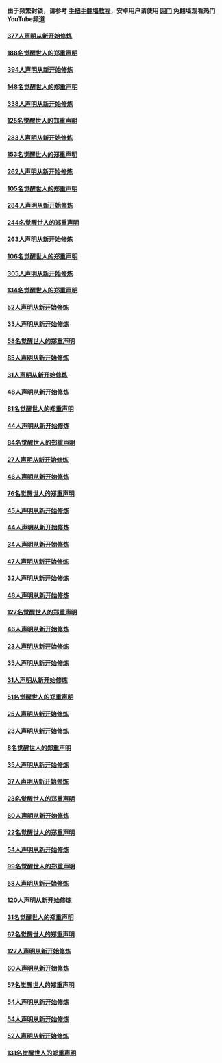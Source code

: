 #### 由于频繁封锁，请参考 [手把手翻墙教程](https://github.com/gfw-breaker/guides/wiki/)，安卓用户请使用 [网门](https://github.com/gfw-breaker/nogfw/blob/master/dl.md?t=05131101) 免翻墙观看热门YouTube频道 

#### [377人声明从新开始修炼](../pages/91/424867.md?t=05131101) 

#### [188名觉醒世人的郑重声明](../pages/91/424866.md?t=05131101) 

#### [394人声明从新开始修炼](../pages/91/423914.md?t=05131101) 

#### [148名觉醒世人的郑重声明](../pages/91/423913.md?t=05131101) 

#### [338人声明从新开始修炼](../pages/91/423540.md?t=05131101) 

#### [125名觉醒世人的郑重声明](../pages/91/423539.md?t=05131101) 

#### [283人声明从新开始修炼](../pages/91/423296.md?t=05131101) 

#### [153名觉醒世人的郑重声明](../pages/91/423295.md?t=05131101) 

#### [262人声明从新开始修炼](../pages/91/423004.md?t=05131101) 

#### [105名觉醒世人的郑重声明](../pages/91/423003.md?t=05131101) 

#### [284人声明从新开始修炼](../pages/91/422707.md?t=05131101) 

#### [244名觉醒世人的郑重声明](../pages/91/422706.md?t=05131101) 

#### [263人声明从新开始修炼](../pages/91/422553.md?t=05131101) 

#### [106名觉醒世人的郑重声明](../pages/91/422552.md?t=05131101) 

#### [305人声明从新开始修炼](../pages/91/422153.md?t=05131101) 

#### [134名觉醒世人的郑重声明](../pages/91/422152.md?t=05131101) 

#### [52人声明从新开始修炼](../pages/91/421846.md?t=05131101) 

#### [33人声明从新开始修炼](../pages/91/421804.md?t=05131101) 

#### [58名觉醒世人的郑重声明](../pages/91/421845.md?t=05131101) 

#### [85人声明从新开始修炼](../pages/91/421769.md?t=05131101) 

#### [31人声明从新开始修炼](../pages/91/421763.md?t=05131101) 

#### [48人声明从新开始修炼](../pages/91/421605.md?t=05131101) 

#### [81名觉醒世人的郑重声明](../pages/91/421656.md?t=05131101) 

#### [44人声明从新开始修炼](../pages/91/421544.md?t=05131101) 

#### [84名觉醒世人的郑重声明](../pages/91/421543.md?t=05131101) 

#### [27人声明从新开始修炼](../pages/91/421465.md?t=05131101) 

#### [46人声明从新开始修炼](../pages/91/421454.md?t=05131101) 

#### [76名觉醒世人的郑重声明](../pages/91/421453.md?t=05131101) 

#### [45人声明从新开始修炼](../pages/91/421452.md?t=05131101) 

#### [44人声明从新开始修炼](../pages/91/421422.md?t=05131101) 

#### [34人声明从新开始修炼](../pages/91/421322.md?t=05131101) 

#### [47人声明从新开始修炼](../pages/91/421264.md?t=05131101) 

#### [32人声明从新开始修炼](../pages/91/421225.md?t=05131101) 

#### [48人声明从新开始修炼](../pages/91/421202.md?t=05131101) 

#### [127名觉醒世人的郑重声明](../pages/91/421224.md?t=05131101) 

#### [46人声明从新开始修炼](../pages/91/421203.md?t=05131101) 

#### [23人声明从新开始修炼](../pages/91/421138.md?t=05131101) 

#### [35人声明从新开始修炼](../pages/91/421122.md?t=05131101) 

#### [31人声明从新开始修炼](../pages/91/421081.md?t=05131101) 

#### [51名觉醒世人的郑重声明](../pages/91/421080.md?t=05131101) 

#### [25人声明从新开始修炼](../pages/91/421020.md?t=05131101) 

#### [23人声明从新开始修炼](../pages/91/420884.md?t=05131101) 

#### [8名觉醒世人的郑重声明](../pages/91/420883.md?t=05131101) 

#### [35人声明从新开始修炼](../pages/91/420809.md?t=05131101) 

#### [37人声明从新开始修炼](../pages/91/420766.md?t=05131101) 

#### [23名觉醒世人的郑重声明](../pages/91/420765.md?t=05131101) 

#### [60人声明从新开始修炼](../pages/91/420727.md?t=05131101) 

#### [22名觉醒世人的郑重声明](../pages/91/420726.md?t=05131101) 

#### [54人声明从新开始修炼](../pages/91/420529.md?t=05131101) 

#### [99名觉醒世人的郑重声明](../pages/91/420528.md?t=05131101) 

#### [58人声明从新开始修炼](../pages/91/420198.md?t=05131101) 

#### [120人声明从新开始修炼](../pages/91/420141.md?t=05131101) 

#### [31名觉醒世人的郑重声明](../pages/91/420197.md?t=05131101) 

#### [67名觉醒世人的郑重声明](../pages/91/420140.md?t=05131101) 

#### [127人声明从新开始修炼](../pages/91/420082.md?t=05131101) 

#### [60人声明从新开始修炼](../pages/91/420081.md?t=05131101) 

#### [57名觉醒世人的郑重声明](../pages/91/420080.md?t=05131101) 

#### [54人声明从新开始修炼](../pages/91/419533.md?t=05131101) 

#### [54人声明从新开始修炼](../pages/91/419532.md?t=05131101) 

#### [52人声明从新开始修炼](../pages/91/419531.md?t=05131101) 

#### [131名觉醒世人的郑重声明](../pages/91/419530.md?t=05131101) 

